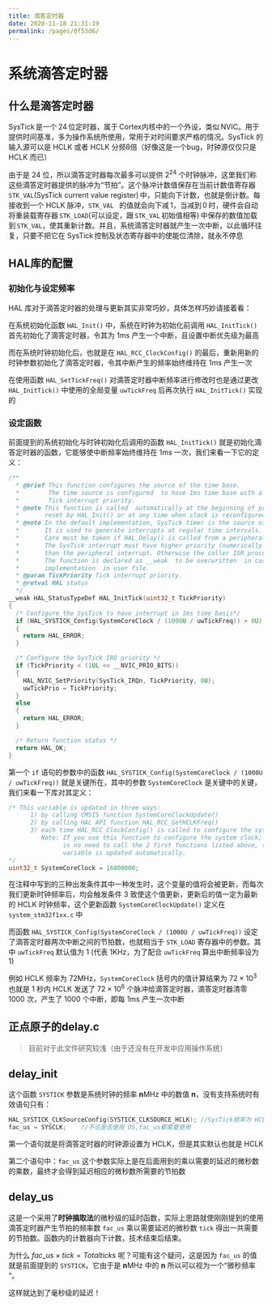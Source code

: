 ```yaml
---
title: 滴答定时器
date: 2020-11-18 21:31:19
permalink: /pages/0f53d6/
---
```

# 系统滴答定时器

## 什么是滴答定时器

SysTick 是一个 24 位定时器，属于 Cortex内核中的一个外设，类似 NVIC。用于提供时间基准，多为操作系统所使用，常用于对时间要求严格的情况。SysTick 的输入源可以是 HCLK 或者 HCLK 分频8倍（好像这是一个bug，时钟源仅仅只是 HCLK 而已）

由于是 24 位，所以滴答定时器每次最多可以提供 $2^{24}$ 个时钟脉冲，这里我们称这些滴答定时器提供的脉冲为“节拍”。这个脉冲计数值保存在当前计数值寄存器 `STK_VAL`(SysTick current value register) 中，只能向下计数，也就是倒计数。每接收到一个 HCLK 脉冲，`STK_VAL ` 的值就会向下减 1，当减到 0 时，硬件会自动将重装载寄存器 `STK_LOAD`(可以设定，跟 `STK_VAL` 初始值相等) 中保存的数值加载到 `STK_VAL`，使其重新计数。并且，系统滴答定时器就产生一次中断，以此循环往复，只要不把它在 SysTick 控制及状态寄存器中的使能位清除，就永不停息

## HAL库的配置

### 初始化与设定频率

HAL 库对于滴答定时器的处理与更新其实非常巧妙，具体怎样巧妙请接着看：

在系统初始化函数 `HAL_Init()` 中，系统在时钟为初始化前调用 `HAL_InitTick()` 首先初始化了滴答定时器，令其为 1ms 产生一个中断，且设置中断优先级为最高

而在系统时钟初始化后，也就是在 `HAL_RCC_ClockConfig()` 的最后，重新用新的时钟参数初始化了滴答定时器，令其中断产生的频率始终维持在 1ms 产生一次

在使用函数 `HAL_SetTickFreq()` 对滴答定时器中断频率进行修改时也是通过更改 `HAL_InitTick()` 中使用的全局变量 `uwTickFreq` 后再次执行 `HAL_InitTick()` 实现的

### 设定函数

前面提到的系统初始化与时钟初始化后调用的函数 `HAL_InitTick()` 就是初始化滴答定时器的函数，它能够使中断频率始终维持在 1ms 一次，我们来看一下它的定义：

```c
/**
  * @brief This function configures the source of the time base.
  *        The time source is configured  to have 1ms time base with a dedicated
  *        Tick interrupt priority.
  * @note This function is called  automatically at the beginning of program after
  *       reset by HAL_Init() or at any time when clock is reconfigured  by HAL_RCC_ClockConfig().
  * @note In the default implementation, SysTick timer is the source of time base.
  *       It is used to generate interrupts at regular time intervals.
  *       Care must be taken if HAL_Delay() is called from a peripheral ISR process,
  *       The SysTick interrupt must have higher priority (numerically lower)
  *       than the peripheral interrupt. Otherwise the caller ISR process will be blocked.
  *       The function is declared as __weak  to be overwritten  in case of other
  *       implementation  in user file.
  * @param TickPriority Tick interrupt priority.
  * @retval HAL status
  */
__weak HAL_StatusTypeDef HAL_InitTick(uint32_t TickPriority)
{
  /* Configure the SysTick to have interrupt in 1ms time basis*/
  if (HAL_SYSTICK_Config(SystemCoreClock / (1000U / uwTickFreq)) > 0U)
  {
    return HAL_ERROR;
  }

  /* Configure the SysTick IRQ priority */
  if (TickPriority < (1UL << __NVIC_PRIO_BITS))
  {
    HAL_NVIC_SetPriority(SysTick_IRQn, TickPriority, 0U);
    uwTickPrio = TickPriority;
  }
  else
  {
    return HAL_ERROR;
  }

  /* Return function status */
  return HAL_OK;
}
```

第一个 `if` 语句的参数中的函数 `HAL_SYSTICK_Config(SystemCoreClock / (1000U / uwTickFreq))` 就是关键所在，其中的参数 `SystemCoreClock` 是关键中的关键，我们来看一下库对其定义：

```c
/* This variable is updated in three ways:
      1) by calling CMSIS function SystemCoreClockUpdate()
      2) by calling HAL API function HAL_RCC_GetHCLKFreq()
      3) each time HAL_RCC_ClockConfig() is called to configure the system clock frequency 
         Note: If you use this function to configure the system clock; then there
               is no need to call the 2 first functions listed above, since SystemCoreClock
               variable is updated automatically.
*/
uint32_t SystemCoreClock = 16000000;
```

在注释中写到的三种出发条件其中一种发生时，这个变量的值将会被更新，而每次我们更新时钟频率后，均会触发条件 3 致使这个值更新，更新后的值一定为最新的 HCLK 时钟频率，这个更新函数 `SystemCoreClockUpdate()` 定义在 `system_stm32f1xx.c` 中

而函数 `HAL_SYSTICK_Config(SystemCoreClock / (1000U / uwTickFreq))` 设定了滴答定时器两次中断之间的节拍数，也就相当于 `STK_LOAD` 寄存器中的参数。其中 `uwTickFreq` 默认值为 1 (代表 1KHz，为了配合 `uwTickFreq` 算出中断频率设为 1)

例如 HCLK 频率为 72MHz，`SystemCoreClock` 括号内的值计算结果为 $72 \times 10^3$ 也就是 1 秒内 HCLK 发送了 $72 \times 10^6$ 个脉冲给滴答定时器，滴答定时器清零 1000 次，产生了 1000 个中断，即每 1ms 产生一次中断

## 正点原子的delay.c

> 目前对于此文件研究较浅（由于还没有在开发中应用操作系统）

## delay_init

这个函数 `SYSTICK` 参数是系统时钟的频率 **n**MHz 中的数值 **n**，没有支持系统时有效语句只有：

```c
HAL_SYSTICK_CLKSourceConfig(SYSTICK_CLKSOURCE_HCLK); //SysTick频率为 HCLK
fac_us = SYSCLK;    //不论是否使用 OS,fac_us都需要使用
```

第一个语句就是将滴答定时器的时钟源设置为 HCLK，但是其实默认也就是 HCLK

第二个语句中：`fac_us` 这个参数实际上是在后面用到的乘以需要的延迟的微秒数的乘数，最终才会得到延迟相应的微秒数所需要的节拍数

## delay_us

这是一个采用了**时钟摘取法**的微秒级的延时函数，实际上思路就使刚刚提到的使用滴答定时器产生节拍的频率数 `fac_us` 乘以需要延迟的微秒数 `tick` 得出一共需要的节拍数。函数内的计数器向下计数，技术结束后结束。

为什么 $fac\_us \times tick = Total ticks$ 呢？可能有这个疑问，这是因为 `fac_us` 的值就是前面提到的 `SYSTICK`，它由于是 **n**MHz 中的 **n** 所以可以视为一个“微秒频率 “。

这样就达到了毫秒级的延迟！
